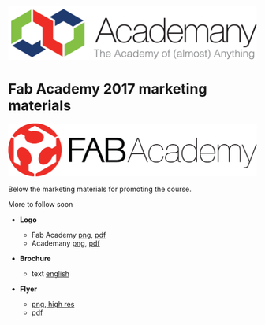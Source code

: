 

![png](./logo/academany.png)




# Fab Academy 2017 marketing materials


![png](./logo/fabacademy.png)

Below the marketing materials for promoting the course.

More to follow soon

- **Logo**
  - Fab Academy [png](./fabacademy/logo/fabacademy.png), [pdf](./fabacademy/logo/fabacademy.pdf)
  - Academany [png](./fabacademy/logo/academany.png), [pdf](./fabacademy/logo/academany.pdf)

- **Brochure** 
  - text [english](./fabacademy/brochure/index.md) 
- **Flyer** 
  - [png, high res](./fabacademy/flyer/flyer.png)
  - [pdf](./fabacademy/flyer/flyer.pdf)
